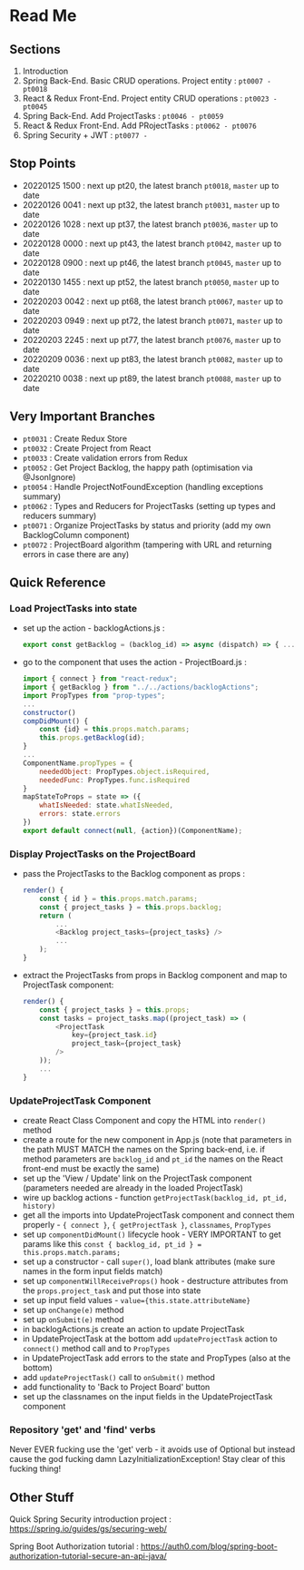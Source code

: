 # Read Me

## Sections

1. Introduction
2. Spring Back-End. Basic CRUD operations. Project entity : `pt0007 - pt0018`
3. React & Redux Front-End. Project entity CRUD operations : `pt0023 - pt0045`
4. Spring Back-End. Add ProjectTasks : `pt0046 - pt0059`
5. React & Redux Front-End. Add PRojectTasks : `pt0062 - pt0076`
6. Spring Security + JWT : `pt0077 - `

## Stop Points

-   20220125 1500 : next up pt20, the latest branch `pt0018`, `master` up to date
-   20220126 0041 : next up pt32, the latest branch `pt0031`, `master` up to date
-   20220126 1028 : next up pt37, the latest branch `pt0036`, `master` up to date
-   20220128 0000 : next up pt43, the latest branch `pt0042`, `master` up to date
-   20220128 0900 : next up pt46, the latest branch `pt0045`, `master` up to date
-   20220130 1455 : next up pt52, the latest branch `pt0050`, `master` up to date
-   20220203 0042 : next up pt68, the latest branch `pt0067`, `master` up to date
-   20220203 0949 : next up pt72, the latest branch `pt0071`, `master` up to date
-   20220203 2245 : next up pt77, the latest branch `pt0076`, `master` up to date
-   20220209 0036 : next up pt83, the latest branch `pt0082`, `master` up to date
-   20220210 0038 : next up pt89, the latest branch `pt0088`, `master` up to date

## Very Important Branches

-   `pt0031` : Create Redux Store
-   `pt0032` : Create Project from React
-   `pt0033` : Create validation errors from Redux
-   `pt0052` : Get Project Backlog, the happy path (optimisation via @JsonIgnore)
-   `pt0054` : Handle ProjectNotFoundException (handling exceptions summary)
-   `pt0062` : Types and Reducers for ProjectTasks (setting up types and reducers summary)
-   `pt0071` : Organize ProjectTasks by status and priority (add my own BacklogColumn component)
-   `pt0072` : ProjectBoard algorithm (tampering with URL and returning errors in case there are any)

## Quick Reference

### Load ProjectTasks into state

* set up the action - backlogActions.js :
    ```javascript
    export const getBacklog = (backlog_id) => async (dispatch) => { ... }
    ```
* go to the component that uses the action - ProjectBoard.js :
    ```javascript
    import { connect } from "react-redux";
    import { getBacklog } from "../../actions/backlogActions";
    import PropTypes from "prop-types";
    ...
    constructor()
    compDidMount() {
        const {id} = this.props.match.params;
        this.props.getBacklog(id);
    }
    ...
    ComponentName.propTypes = {
        neededObject: PropTypes.object.isRequired,
        neededFunc: PropTypes.func.isRequired
    }
    mapStateToProps = state => ({
        whatIsNeeded: state.whatIsNeeded,
        errors: state.errors
    })
    export default connect(null, {action})(ComponentName);
    ```
### Display ProjectTasks on the ProjectBoard

* pass the ProjectTasks to the Backlog component as props :
    ```javascript
    render() {
        const { id } = this.props.match.params;
        const { project_tasks } = this.props.backlog;
        return (
            ...
            <Backlog project_tasks={project_tasks} />
            ...
        );
    }
    ```
* extract the ProjectTasks from props in Backlog component and map to ProjectTask component:
    ```javascript
    render() {
        const { project_tasks } = this.props;
        const tasks = project_tasks.map((project_task) => (
            <ProjectTask 
                key={project_task.id} 
                project_task={project_task} 
            />
        ));
        ...
    }
    ```
  
### UpdateProjectTask Component

* create React Class Component and copy the HTML into `render()` method
* create a route for the new component in App.js (note that parameters in the path MUST MATCH the names on the Spring back-end, i.e. if method parameters are `backlog_id` and `pt_id` the names on the React front-end must be exactly the same)
* set up the 'View / Update' link on the ProjectTask component (parameters needed are already in the loaded ProjectTask)
* wire up backlog actions - function `getProjectTask(backlog_id, pt_id, history)`
* get all the imports into UpdateProjectTask component and connect them properly - `{ connect }`, `{ getProjectTask }`, `classnames`, `PropTypes`
* set up `componentDidMount()` lifecycle hook - VERY IMPORTANT to get params like this `const { backlog_id, pt_id } = this.props.match.params;`
* set up a constructor - call `super()`, load blank attributes (make sure names in the form input fields match)
* set up `componentWillReceiveProps()` hook - destructure attributes from the `props.project_task` and put those into state
* set up input field values - `value={this.state.attributeName}`
* set up `onChange(e)` method
* set up `onSubmit(e)` method
* in backlogActions.js create an action to update ProjectTask 
* in UpdateProjectTask at the bottom add `updateProjectTask` action to `connect()` method call and to `PropTypes`
* in UpdateProjectTask add errors to the state and PropTypes (also at the bottom)
* add `updateProjectTask()` call to `onSubmit()` method
* add functionality to 'Back to Project Board' button
* set up the classnames on the input fields in the UpdateProjectTask component

### Repository 'get' and 'find' verbs

Never EVER fucking use the 'get' verb - it avoids use of Optional but instead cause the god fucking damn LazyInitializationException! Stay clear of this fucking thing!

## Other Stuff

Quick Spring Security introduction project : https://spring.io/guides/gs/securing-web/

Spring Boot Authorization tutorial : https://auth0.com/blog/spring-boot-authorization-tutorial-secure-an-api-java/  